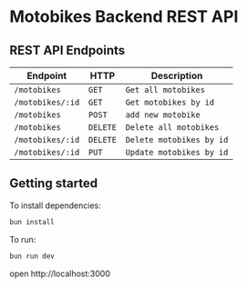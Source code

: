 # Motobikes Backend REST API

## REST API Endpoints

| Endpoint         | HTTP     | Description              |
| ---------------- | -------- | ------------------------ |
| `/motobikes`     | `GET`    | `Get all motobikes`      |
| `/motobikes/:id` | `GET`    | `Get motobikes by id`    |
| `/motobikes`     | `POST`   | `add new motobike`       |
| `/motobikes`     | `DELETE` | `Delete all motobikes`   |
| `/motobikes/:id` | `DELETE` | `Delete motobikes by id` |
| `/motobikes/:id` | `PUT`    | `Update motobikes by id` |

## Getting started

To install dependencies:

```sh
bun install
```

To run:

```sh
bun run dev
```

open http://localhost:3000
